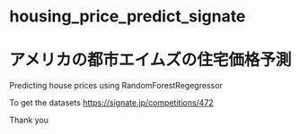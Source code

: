 # housing_price_predict_signate
# アメリカの都市エイムズの住宅価格予測

Predicting house prices using RandomForestRegegressor

To get the datasets https://signate.jp/competitions/472

Thank you
